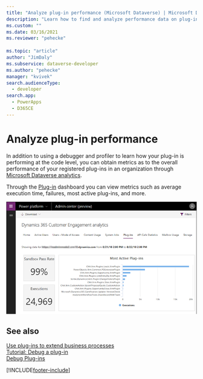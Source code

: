 ```yaml
---
title: "Analyze plug-in performance (Microsoft Dataverse) | Microsoft Docs"
description: "Learn how to find and analyze performance data on plug-ins execution."
ms.custom: ""
ms.date: 03/16/2021
ms.reviewer: "pehecke"

ms.topic: "article"
author: "JimDaly"
ms.subservice: dataverse-developer
ms.author: "pehecke"
manager: "kvivek"
search.audienceType: 
  - developer
search.app: 
  - PowerApps
  - D365CE
---
```

# Analyze plug-in performance

In addition to using a debugger and profiler to learn how your plug-in is performing at the code level, you can obtain metrics as to the overall performance of your registered plug-ins in an organization through [Microsoft Dataverse analytics](/power-platform/admin/analytics-common-data-service).

Through the [Plug-in](/power-platform/admin/analytics-common-data-service#plug-ins) dashboard you can view metrics such as average execution time, failures, most active plug-ins, and more.

![Analytics plug-in dashboard.](media/cds-insights-plugins.png)

## See also

[Use plug-ins to extend business processes](plug-ins.md)  
[Tutorial: Debug a plug-in](tutorial-debug-plug-in.md)  
[Debug Plug-ins](debug-plug-in.md)


[!INCLUDE[footer-include](../../includes/footer-banner.md)]